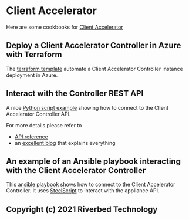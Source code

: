 # Client Accelerator

Here are some cookbooks for [Client Accelerator](https://www.riverbed.com/products/steelhead/client-accelerator.html)

## Deploy a Client Accelerator Controller in Azure with Terraform

The [terraform template](Azure/Terraform) automate a Client Accelerator Controller instance deployment in Azure.

## Interact with the Controller REST API

A nice [Python script example](REST/Client_Accelerator_Controller_restapi.py) showing how to connect to the Client Accelerator Controller API.

For more details please refer to

- [API reference](https://support.riverbed.com/apis/_products/SteelCentral_Controller_for_SteelHead_Mobile/index.html)
- an [excellent blog](https://gestaltit.com/tech-talks/riverbed/riverbed-2020/nwkautomaniac/getting-started-with-the-steelhead-client-accelerator-controller-api-part-1/) that explains everything

## An example of an Ansible playbook interacting with the Client Accelerator Controller

This [ansible playbook](Client%20Accelerator/Ansible-101-Playbook/) shows how to connect to the Client Accelerator Controller. It uses [SteelScript](https://github.com/riverbed/steelscript) to interact with the appliance API.

## Copyright (c) 2021 Riverbed Technology
